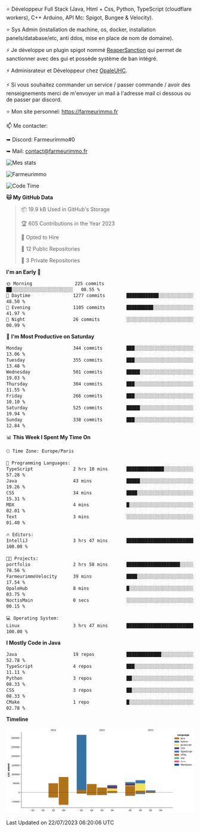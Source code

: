⭐ Développeur Full Stack (Java, Html + Css, Python, TypeScript (cloudflare workers), C++ Arduino,  API Mc: Spigot, Bungee & Velocity).

⭐ Sys Admin (installation de machine, os, docker, installation panels/database/etc, anti ddos, mise en place de nom de domaine).

⚡ Je développe un plugin spigot nommé [ReaperSanction](https://www.spigotmc.org/resources/reapersanction.89580/) qui permet de sanctionner avec des gui et possède système de ban intégré.

⚡ Adminisrateur et Développeur chez [OpaleUHC](https://opaleuhc.fr).

⚡ Si vous souhaitez commander un service / passer commande / avoir des renseignements merci de m'envoyer un mail à l'adresse mail ci dessous ou de passer par discord.

⭐ Mon site personnel: https://farmeurimmo.fr

   
📫 Me contacter:
 
   ➥ Discord: Farmeurimmo#0
   
   ➥ Mail: contact@farmeurimmo.fr

![Mes stats](https://github-readme-stats.farmeurimmo.fr/api?username=Farmeurimmo&count_private=true&show_icons=true&theme=radical)

<img src="https://komarev.com/ghpvc/?username=Farmeurimmo" alt="Farmeurimmo" />

<!--START_SECTION:waka-->
![Code Time](http://img.shields.io/badge/Code%20Time-851%20hrs%2025%20mins-blue)

**🐱 My GitHub Data** 

> 📦 19.9 kB Used in GitHub's Storage 
 > 
> 🏆 605 Contributions in the Year 2023
 > 
> 💼 Opted to Hire
 > 
> 📜 12 Public Repositories 
 > 
> 🔑 3 Private Repositories 
 > 
**I'm an Early 🐤** 

```text
🌞 Morning                225 commits         ██░░░░░░░░░░░░░░░░░░░░░░░   08.55 % 
🌆 Daytime                1277 commits        ████████████░░░░░░░░░░░░░   48.50 % 
🌃 Evening                1105 commits        ██████████░░░░░░░░░░░░░░░   41.97 % 
🌙 Night                  26 commits          ░░░░░░░░░░░░░░░░░░░░░░░░░   00.99 % 
```
📅 **I'm Most Productive on Saturday** 

```text
Monday                   344 commits         ███░░░░░░░░░░░░░░░░░░░░░░   13.06 % 
Tuesday                  355 commits         ███░░░░░░░░░░░░░░░░░░░░░░   13.48 % 
Wednesday                501 commits         █████░░░░░░░░░░░░░░░░░░░░   19.03 % 
Thursday                 304 commits         ███░░░░░░░░░░░░░░░░░░░░░░   11.55 % 
Friday                   266 commits         ███░░░░░░░░░░░░░░░░░░░░░░   10.10 % 
Saturday                 525 commits         █████░░░░░░░░░░░░░░░░░░░░   19.94 % 
Sunday                   338 commits         ███░░░░░░░░░░░░░░░░░░░░░░   12.84 % 
```


📊 **This Week I Spent My Time On** 

```text
🕑︎ Time Zone: Europe/Paris

💬 Programming Languages: 
TypeScript               2 hrs 10 mins       ██████████████░░░░░░░░░░░   57.28 % 
Java                     43 mins             █████░░░░░░░░░░░░░░░░░░░░   19.26 % 
CSS                      34 mins             ████░░░░░░░░░░░░░░░░░░░░░   15.31 % 
MDX                      4 mins              █░░░░░░░░░░░░░░░░░░░░░░░░   02.01 % 
Text                     3 mins              ░░░░░░░░░░░░░░░░░░░░░░░░░   01.40 % 

🔥 Editors: 
IntelliJ                 3 hrs 47 mins       █████████████████████████   100.00 % 

🐱‍💻 Projects: 
portfolio                2 hrs 58 mins       ████████████████████░░░░░   78.56 % 
FarmeurimmoVelocity      39 mins             ████░░░░░░░░░░░░░░░░░░░░░   17.54 % 
OpaleHub                 8 mins              █░░░░░░░░░░░░░░░░░░░░░░░░   03.75 % 
NoctisMain               0 secs              ░░░░░░░░░░░░░░░░░░░░░░░░░   00.15 % 

💻 Operating System: 
Linux                    3 hrs 47 mins       █████████████████████████   100.00 % 
```

**I Mostly Code in Java** 

```text
Java                     19 repos            █████████████░░░░░░░░░░░░   52.78 % 
TypeScript               4 repos             ███░░░░░░░░░░░░░░░░░░░░░░   11.11 % 
Python                   3 repos             ██░░░░░░░░░░░░░░░░░░░░░░░   08.33 % 
CSS                      3 repos             ██░░░░░░░░░░░░░░░░░░░░░░░   08.33 % 
CMake                    1 repo              █░░░░░░░░░░░░░░░░░░░░░░░░   02.78 % 
```



**Timeline**

![Lines of Code chart](https://raw.githubusercontent.com/Farmeurimmo/Farmeurimmo/main/assets/bar_graph.png)


 Last Updated on 22/07/2023 06:20:06 UTC
<!--END_SECTION:waka-->

